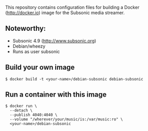 
This repository contains configuration files for building a 
Docker (http://docker.io) image for the Subsonic media streamer.

## Noteworthy:

* Subsonic 4.9 (http://www.subsonic.org)
* Debian/wheezy
* Runs as user subsonic

## Build your own image

```shell
$ docker build -t <your-name>/debian-subsonic debian-subsonic
```

## Run a container with this image

```shell
$ docker run \
  --detach \
  --publish 4040:4040 \
  --volume "/wherever/your/music/is:/var/music:ro" \
  <your-name>/debian-subsonic

```
